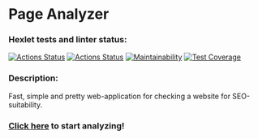 # Page Analyzer

### Hexlet tests and linter status:
[![Actions Status](https://github.com/paulvino/java-project-72/actions/workflows/hexlet-check.yml/badge.svg)](https://github.com/paulvino/java-project-72/actions)
[![Actions Status](https://github.com/paulvino/java-project-72/actions/workflows/main.yml/badge.svg)](https://github.com/paulvino/java-project-72/actions/workflows/main.yml)
[![Maintainability](https://api.codeclimate.com/v1/badges/52143de9962b7aa475b1/maintainability)](https://codeclimate.com/github/paulvino/java-project-72/maintainability)
[![Test Coverage](https://api.codeclimate.com/v1/badges/52143de9962b7aa475b1/test_coverage)](https://codeclimate.com/github/paulvino/java-project-72/test_coverage)

### Description:
Fast, simple and pretty web-application for checking a website for SEO-suitability.

### [Click here](https://project-72-5hl1.onrender.com/) to start analyzing!